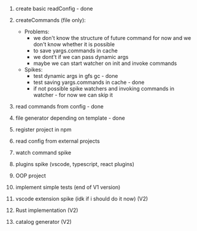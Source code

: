 1. create basic readConfig - done
2. createCommands (file only):

   - Problems:
     - we don't know the structure of future command for now and we don't know whether it is possible
     - to save yargs.commands in cache
     - we dont't if we can pass dynamic args
     - maybe we can start watcher on init and invoke commands
   - Spikes:
     - test dynamic args in gfs gc - done
     - test saving yargs.commands in cache - done
     - if not possible spike watchers and invoking commands in watcher - for now we can skip it

3. read commands from config - done
4. file generator depending on template - done
5. register project in npm
6. read config from external projects
7. watch command spike
8. plugins spike (vscode, typescript, react plugins)
9. OOP project
10. implement simple tests (end of V1 version)
11. vscode extension spike (idk if i should do it now) (V2)
12. Rust implementation (V2)
13. catalog generator (V2)
